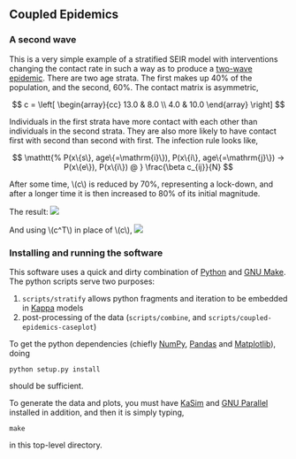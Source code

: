## Coupled Epidemics

### A second wave

This is a very simple example of a stratified SEIR model with interventions changing the
contact rate in such a way as to produce a [two-wave epidemic]. There are two age strata.
The first makes up 40% of the population, and the second, 60%. The contact matrix is
asymmetric,

$$
c = \left[
  \begin{array}{cc}
    13.0 & 8.0 \\
    4.0 & 10.0
  \end{array}
\right]
$$

Individuals in the first strata have more contact with each other than individuals in the 
second strata. They are also more likely to have contact first with second than second with
first. The infection rule looks like,

$$
\mathtt{%
  P(x\{s\}, age\{=\mathrm{i}\}),
  P(x\{i\}, age\{=\mathrm{j}\}) ->
  P(x\{e\}), P(x\{i\}) @
} \frac{\beta c_{ij}}{N}
$$

After some time, \\(c\\) is reduced by 70%, representing a lock-down, and after a longer time
it is then increased to 80% of its initial magnitude.

The result:
<image src="https://wwaites.github.io/coupled-epidemics/plots/second-wave.png" />

And using \\(c^T\\) in place of \\(c\\),
<image src="https://wwaites.github.io/coupled-epidemics/plots/second-wave-T.png" />

### Installing and running the software

This software uses a quick and dirty combination of [Python] and [GNU Make]. The
python scripts serve two purposes:

  1. `scripts/stratify` allows python fragments and iteration to be embedded in [Kappa] models
  2. post-processing of the data (`scripts/combine`, and `scripts/coupled-epidemics-caseplot`)

To get the python dependencies (chiefly [NumPy], [Pandas] and [Matplotlib]), doing

    python setup.py install

should be sufficient.

To generate the data and plots, you must have [KaSim] and [GNU Parallel] installed in addition, and
then it is simply typing,

    make

in this top-level directory.

[Python]: https://python.org/
[GNU Make]: https://www.gnu.org/software/make
[GNU Parallel]: https://www.gnu.org/software/parallel
[Kappa]: https://kappalanguage.org/
[KaSim]: https://kappalanguage.org/download
[two-wave epidemic]: models/second-wave.pka
[NumPy]: https://numpy.org/
[Pandas]: https://pandas.pydata.org/
[Matplotlib]: https://matplotlib.org/

<script type="text/javascript" src="https://cdn.mathjax.org/mathjax/latest/MathJax.js?config=TeX-MML-AM_CHTML"></script>
